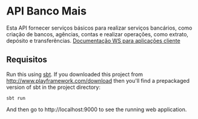 
# API Banco Mais

Esta API fornecer serviços básicos para realizar serviços bancários, como criação de bancos, agências, contas e realizar operações, como extrato, depósito e transferências.
[Documentação WS para aplicações cliente](https://documenter.getpostman.com/view/4256145/api-banco-mais/RW1bnKB5)

## Requisitos

Run this using [sbt](http://www.scala-sbt.org/).  If you downloaded this project from http://www.playframework.com/download then you'll find a prepackaged version of sbt in the project directory:

```
sbt run
```

And then go to http://localhost:9000 to see the running web application.
